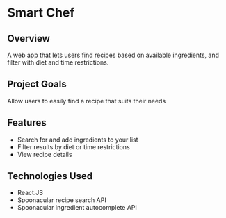 # Smart Chef
## Overview

A web app that lets users find recipes based on available ingredients, and filter with diet and time restrictions.

## Project Goals
Allow users to easily find a recipe that suits their needs
## Features
  - Search for and add ingredients to your list
  - Filter results by diet or time restrictions
  - View recipe details

## Technologies Used
  - React.JS
  - Spoonacular recipe search API
  - Spoonacular ingredient autocomplete API
